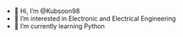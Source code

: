 - 👋 Hi, I’m @Kubsoon98
- 👀 I’m interested in Electronic and Electrical Engineering
- 🌱 I’m currently learning Python
<!---
Kubsoon98/Kubsoon98 is a ✨ special ✨ repository because its `README.md` (this file) appears on your GitHub profile.
You can click the Preview link to take a look at your changes.
--->
